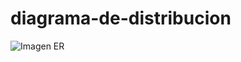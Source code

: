 # diagrama-de-distribucion
![Imagen ER](https://nini-make-up-2558164.github.io/diagrama-de-distribucio/)
